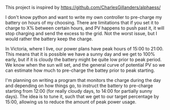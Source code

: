 This project is inspired by https://github.com/CharlesGillanders/alphaess/

I don't know python and want to write my own controller to pre-charge my battery on hours of my choosing. There are limitations that if you set it to charge to X% between certain hours, and PV happens to push past it, it will stop charging and send the excess to the grid. Not the worst issue, but I would rather the battery keep the charge.

In Victoria, where I live, our power plans have peak hours of 15:00 to 21:00. This means that it is possible we have a sunny day and we get to 100% early, but if it is cloudy the battery might be quite low prior to peak period. We know when the sun will set, and the general curve of potential PV so we can estimate how much to pre-charge the battey prior to peak starting.

I'm planning on writing a program that monitors the charge during the day and depending on how things go, to instruct the battery to pre-charge starting from 12:00 (for really cloudy days, to 14:00 for partially sunny days). The idea is to tune it, such that we get to our target percentage by 15:00, allowing us to reduce the amount of peak power usage.

